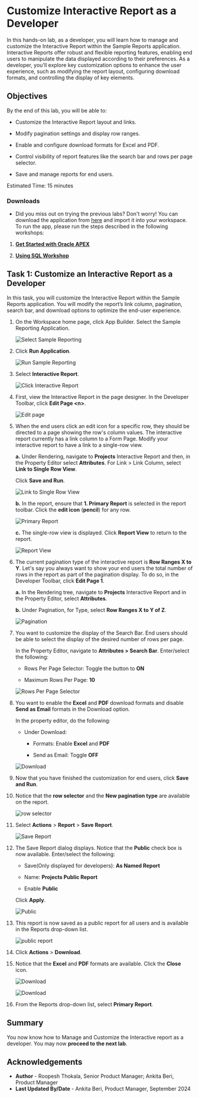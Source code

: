 # Customize Interactive Report as a Developer

In this hands-on lab, as a developer, you will learn how to manage and customize the Interactive Report within the Sample Reports application. Interactive Reports offer robust and flexible reporting features, enabling end users to manipulate the data displayed according to their preferences. As a developer, you'll explore key customization options to enhance the user experience, such as modifying the report layout, configuring download formats, and controlling the display of key elements.

## Objectives

By the end of this lab, you will be able to:

- Customize the Interactive Report layout and links.

- Modify pagination settings and display row ranges.

- Enable and configure download formats for Excel and PDF.

- Control visibility of report features like the search bar and rows per page selector.

- Save and manage reports for end users.

Estimated Time: 15 minutes

### Downloads

- Did you miss out on trying the previous labs? Don't worry! You can download the application from [here](https://c4u04.objectstorage.us-ashburn-1.oci.customer-oci.com/p/EcTjWk2IuZPZeNnD_fYMcgUhdNDIDA6rt9gaFj_WZMiL7VvxPBNMY60837hu5hga/n/c4u04/b/livelabsfiles/o/data-management-library-files/apex-23-2-object-storage-files/hol6-lab1.sql) and import it into your workspace. To run the app, please run the steps described in the following workshops:

1. **[Get Started with Oracle APEX](https://livelabs.oracle.com/pls/apex/r/dbpm/livelabs/run-workshop?p210_wid=3509)**

2. **[Using SQL Workshop](https://livelabs.oracle.com/pls/apex/r/dbpm/livelabs/run-workshop?p210_wid=3524)**

## Task 1: Customize an Interactive Report as a Developer

In this task, you will customize the Interactive Report within the Sample Reports application. You will modify the report’s link column, pagination, search bar, and download options to optimize the end-user experience.

1. On the Workspace home page, click App Builder. Select the Sample Reporting Application.

    ![Select Sample Reporting](images/sample-reporting.png " ")

2. Click **Run Application**.

    ![Run Sample Reporting](images/run-sample-reporting.png " ")

3. Select **Interactive Report**.

    ![Click Interactive Report](images/select-sample-reporting.png " ")

4. First, view the Interactive Report in the page designer. In the Developer Toolbar, click **Edit Page \<n\>**.

    ![Edit page](images/click-page1.png " ")

5. When the end users click an edit icon for a specific row, they should be directed to a page showing the row's column values. The interactive report currently has a link column to a Form Page. Modify your interactive report to have a link to a single-row view.

    **a.** Under Rendering, navigate to **Projects** Interactive Report and then, in the Property Editor select **Attributes**. For Link > Link Column, select **Link to Single Row View**.

    Click **Save and Run**.

    ![Link to Single Row View](images/change-srw.png " ")

    **b.** In the report, ensure that **1. Primary Report** is selected in the report toolbar. Click the **edit icon** (**pencil**) for any row.

    ![Primary Report](images/view-srw1.png " ")

    **c.** The single-row view is displayed. Click **Report View** to return to the report.

    ![Report View](images/view-srw2.png " ")

6. The current pagination type of the interactive report is **Row Ranges X to Y**. Let's say you always want to show your end users the total number of rows in the report as part of the pagination display. To do so, in the Developer Toolbar, click **Edit Page 1**.

    **a.** In the Rendering tree, navigate to **Projects** Interactive Report and in the Property Editor, select **Attributes**.

    **b.** Under Pagination, for Type, select **Row Ranges X to Y of Z**.

    ![Pagination](images/change-pagination.png " ")

7. You want to customize the display of the Search Bar. End users should be able to select the display of the desired number of rows per page.

    In the Property Editor, navigate to **Attributes > Search Bar**. Enter/select the following:

    - Rows Per Page Selector: Toggle the button to **ON**

    - Maximum Rows Per Page: **10**

    ![Rows Per Page Selector](images/enable-rpp.png " ")

8. You want to enable the **Excel** and **PDF** download formats and disable **Send as Email** formats in the Download option.

    In the property editor, do the following:

    - Under Download:

        - Formats: Enable **Excel** and **PDF**

        - Send as Email: Toggle **OFF**

    ![Download](images/disable-email1.png " ")

9. Now that you have finished the customization for end users, click **Save and Run**.

10. Notice that the **row selector** and the **New pagination type** are available on the report.

    ![row selector](images/run-ir13.png " ")

11. Select **Actions** > **Report** > **Save Report**.

    ![Save Report](images/save-report2.png " ")

12. The Save Report dialog displays. Notice that the **Public** check box is now available. Enter/select the following:

    - Save(Only displayed for developers): **As Named Report**

    - Name: **Projects Public Report**

    - Enable **Public**

    Click **Apply**.

    ![Public](images/save-report4.png " ")

13. This report is now saved as a public report for all users and is available in the Reports drop-down list.

    ![public report](images/view-public-report.png " ")

14. Click **Actions** > **Download**.

15. Notice that the **Excel** and **PDF** formats are available. Click the **Close** icon.

    ![Download](images/view-download1.png " ")

    ![Download](images/save-report5.png " ")

16. From the Reports drop-down list, select **Primary Report**.

## Summary

You now know how to Manage and Customize the Interactive report as a developer. You may now **proceed to the next lab**.

## Acknowledgements

- **Author** - Roopesh Thokala, Senior Product Manager; Ankita Beri, Product Manager
- **Last Updated By/Date** - Ankita Beri, Product Manager, September 2024
